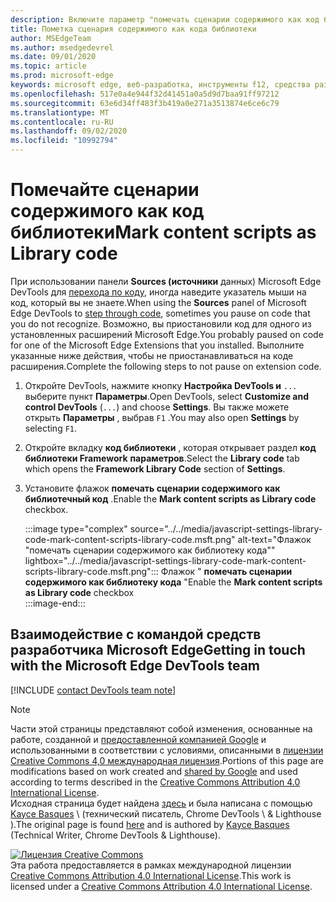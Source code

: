```yaml
---
description: Включите параметр "помечать сценарии содержимого как код библиотеки" в настройках > код библиотеки Framework.
title: Пометка сценария содержимого как кода библиотеки
author: MSEdgeTeam
ms.author: msedgedevrel
ms.date: 09/01/2020
ms.topic: article
ms.prod: microsoft-edge
keywords: microsoft edge, веб-разработка, инструменты f12, средства разработчика
ms.openlocfilehash: 517e0a4e944f32d41451a0a5d9d7baa91ff97212
ms.sourcegitcommit: 63e6d34ff483f3b419a0e271a3513874e6ce6c79
ms.translationtype: MT
ms.contentlocale: ru-RU
ms.lasthandoff: 09/02/2020
ms.locfileid: "10992794"
---
```

<!-- Copyright Kayce Basques 

   Licensed under the Apache License, Version 2.0 (the "License");
   you may not use this file except in compliance with the License.
   You may obtain a copy of the License at

       https://www.apache.org/licenses/LICENSE-2.0

   Unless required by applicable law or agreed to in writing, software
   distributed under the License is distributed on an "AS IS" BASIS,
   WITHOUT WARRANTIES OR CONDITIONS OF ANY KIND, either express or implied.
   See the License for the specific language governing permissions and
   limitations under the License.  -->

# <span data-ttu-id="d9b1c-104">Помечайте сценарии содержимого как код библиотеки</span><span class="sxs-lookup"><span data-stu-id="d9b1c-104">Mark content scripts as Library code</span></span>  

<span data-ttu-id="d9b1c-105">При использовании панели **Sources (источники** данных) Microsoft Edge DevTools для [перехода по коду][DevToolsJavascriptStepThroughCode], иногда наведите указатель мыши на код, который вы не знаете.</span><span class="sxs-lookup"><span data-stu-id="d9b1c-105">When using the **Sources** panel of Microsoft Edge DevTools to [step through code][DevToolsJavascriptStepThroughCode], sometimes you pause on code that you do not recognize.</span></span>  <span data-ttu-id="d9b1c-106">Возможно, вы приостановили код для одного из установленных расширений Microsoft Edge.</span><span class="sxs-lookup"><span data-stu-id="d9b1c-106">You probably paused on code for one of the Microsoft Edge Extensions that you installed.</span></span>  <span data-ttu-id="d9b1c-107">Выполните указанные ниже действия, чтобы не приостанавливаться на коде расширения.</span><span class="sxs-lookup"><span data-stu-id="d9b1c-107">Complete the following steps to not pause on extension code.</span></span>  

1.  <span data-ttu-id="d9b1c-108">Откройте DevTools, нажмите кнопку **Настройка DevTools и** `...` выберите пункт **Параметры**.</span><span class="sxs-lookup"><span data-stu-id="d9b1c-108">Open DevTools, select **Customize and control DevTools** \(`...`\) and choose **Settings**.</span></span>  <span data-ttu-id="d9b1c-109">Вы также можете открыть **Параметры** , выбрав `F1` .</span><span class="sxs-lookup"><span data-stu-id="d9b1c-109">You may also open **Settings** by selecting `F1`.</span></span>  

1.  <span data-ttu-id="d9b1c-110">Откройте вкладку **код библиотеки** , которая открывает раздел **код библиотеки Framework** **параметров**.</span><span class="sxs-lookup"><span data-stu-id="d9b1c-110">Select the **Library code** tab which opens the **Framework Library Code** section of **Settings**.</span></span>  
1.  <span data-ttu-id="d9b1c-111">Установите флажок **помечать сценарии содержимого как библиотечный код** .</span><span class="sxs-lookup"><span data-stu-id="d9b1c-111">Enable the **Mark content scripts as Library code** checkbox.</span></span>  
    
    :::image type="complex" source="../../media/javascript-settings-library-code-mark-content-scripts-library-code.msft.png" alt-text="Флажок "помечать сценарии содержимого как библиотеку кода"" lightbox="../../media/javascript-settings-library-code-mark-content-scripts-library-code.msft.png":::
       <span data-ttu-id="d9b1c-113">Флажок " **помечать сценарии содержимого как библиотеку кода** "</span><span class="sxs-lookup"><span data-stu-id="d9b1c-113">Enable the **Mark content scripts as Library code** checkbox</span></span>  
    :::image-end:::  
    
## <span data-ttu-id="d9b1c-114">Взаимодействие с командой средств разработчика Microsoft Edge</span><span class="sxs-lookup"><span data-stu-id="d9b1c-114">Getting in touch with the Microsoft Edge DevTools team</span></span>  

[!INCLUDE [contact DevTools team note](../../includes/contact-devtools-team-note.md)]  

<!-- links -->  

[DevToolsJavascriptStepThroughCode]: ../index.md#step-4-step-through-the-code "Шаг 4: пошаговое руководство по написанию кода — начало работы с отладкой JavaScript в Microsoft Edge DevTools | Документы Microsoft"  

> [!NOTE]
> <span data-ttu-id="d9b1c-116">Части этой страницы представляют собой изменения, основанные на работе, созданной и [предоставленной компанией Google][GoogleSitePolicies] и использованными в соответствии с условиями, описанными в [лицензии Creative Commons 4,0 международная лицензия][CCA4IL].</span><span class="sxs-lookup"><span data-stu-id="d9b1c-116">Portions of this page are modifications based on work created and [shared by Google][GoogleSitePolicies] and used according to terms described in the [Creative Commons Attribution 4.0 International License][CCA4IL].</span></span>  
> <span data-ttu-id="d9b1c-117">Исходная страница будет найдена [здесь](https://developers.google.com/web/tools/chrome-devtools/javascript/guides/blackbox-chrome-extension-scripts) и была написана с помощью [Kayce Basques][KayceBasques] \ (технический писатель, Chrome DevTools \ & Lighthouse \).</span><span class="sxs-lookup"><span data-stu-id="d9b1c-117">The original page is found [here](https://developers.google.com/web/tools/chrome-devtools/javascript/guides/blackbox-chrome-extension-scripts) and is authored by [Kayce Basques][KayceBasques] \(Technical Writer, Chrome DevTools \& Lighthouse\).</span></span>  

[![Лицензия Creative Commons][CCby4Image]][CCA4IL]  
<span data-ttu-id="d9b1c-119">Эта работа предоставляется в рамках международной лицензии [Creative Commons Attribution 4.0 International License][CCA4IL].</span><span class="sxs-lookup"><span data-stu-id="d9b1c-119">This work is licensed under a [Creative Commons Attribution 4.0 International License][CCA4IL].</span></span>  

[CCA4IL]: https://creativecommons.org/licenses/by/4.0  
[CCby4Image]: https://i.creativecommons.org/l/by/4.0/88x31.png  
[GoogleSitePolicies]: https://developers.google.com/terms/site-policies  
[KayceBasques]: https://developers.google.com/web/resources/contributors/kaycebasques  
